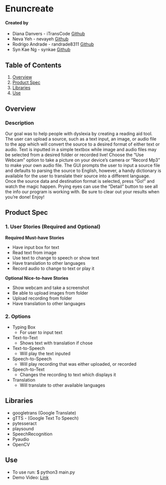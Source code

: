 # Enuncreate

#### Created by

* Diana Danvers - iTransCode [Github](https://github.com/iTransCode)
* Neva Yeh - nevayeh [Github](https://github.com/nevayeh)
* Rodrigo Andrade - randrade8311 [Github](https://github.com/randrade8311)
* Syn Kae Ng - synkae [Github](https://github.com/synkae)

## Table of Contents
1. [Overview](#Overview)
2. [Product Spec](#Product-Spec)
3. [Libraries](#Libraries)
4. [Use](#Use)

## Overview

### Description

Our goal was to help people with dyslexia by creating a reading aid tool. The user can upload a source, such as a text input, an image, or audio file to the app which will convert the source to a desired format of either text or audio. Text is inputted in a simple textbox while image and audio files may be selected from a desired folder or recorded live! Choose the “Use Webcam” option to take a picture on your device’s camera or “Record Mp3” to make your own audio file. The GUI prompts the user to input a source file and defaults to parsing the source to English, however, a handy dictionary is available for the user to translate their source into a different language. Once the source data and destination format is selected, press “Go!” and watch the magic happen. Prying eyes can use the “Detail” button to see all the info our program is working with. Be sure to clear out your results when you’re done! Enjoy!


## Product Spec

### 1. User Stories (Required and Optional)

**Required Must-have Stories**
* Have input box for text
* Read text from image
* Use text to change to speech or show text
* Have translation to other languages
* Record audio to change to text or play it 

**Optional Nice-to-have Stories**

* Show webcam and take a screenshot
* Be able to upload images from folder
* Upload recording from folder
* Have translation to other languages

### 2. Options

* Typing Box
   * For user to input text
* Text-to-Text
   * Shows text with translation if chose
* Text-to-Speech
    * Will play the text inputed
* Speech-to-Speech
    * Will play recording that was either uploaded, or recorded
* Speech-to-Text
    * Changes the recording to text which displays it
* Translation
    * Will translate to other available languages


## Libraries

* googletrans (Google Translate)
* gTTS - (Google Text To Speech)
* pytesseract 
* playsound 
* SpeechRecognition 
* Pyaudio 
* OpenCV


## Use

* To use run: $ python3 main.py
* Demo Video: [Link](https://youtu.be/sPEC8WIBXzs)
